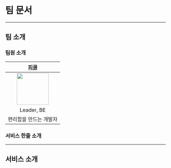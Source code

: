 # 팀 문서

--- 
## 팀 소개

### 팀원 소개
|                                               [피클](https://github.com/PCloud63514)                                               |
|:--------------------------------------------------------------------------------------------------------------------------------:|
| <img src="https://user-images.githubusercontent.com/22608825/178968208-3d26ac15-0272-46cc-9434-8d797ff7a296.jpeg" width="100px"> |
|                                                            Leader, BE                                                            |
|                                                           편리함을 만드는 개발자                                                           |


### 서비스 한줄 소개

--- 
## 서비스 소개